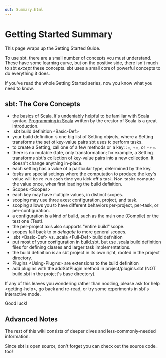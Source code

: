 ```yaml
---
out: Summary.html
---
```


Getting Started Summary
=======================

This page wraps up the Getting Started Guide.

To use sbt, there are a small number of concepts you must understand.
These have some learning curve, but on the positive side, there isn't
much to sbt *except* these concepts. sbt uses a small core of powerful
concepts to do everything it does.

If you've read the whole Getting Started series, now you know what you
need to know.

sbt: The Core Concepts
----------------------

-   the basics of Scala. It's undeniably helpful to be familiar with
    Scala syntax. [Programming in
    Scala](http://www.artima.com/shop/programming_in_scala_2ed) written
    by the creator of Scala is a great introduction.
-   .sbt build definition \<Basic-Def\>
-   your build definition is one big list of Setting objects, where a
    Setting transforms the set of key-value pairs sbt uses to perform
    tasks.
-   to create a Setting, call one of a few methods on a key: :=, +=, or
    ++=.
-   there is no mutable state, only transformation; for example, a
    Setting transforms sbt's collection of key-value pairs into a new
    collection. It doesn't change anything in-place.
-   each setting has a value of a particular type, determined by the
    key.
-   *tasks* are special settings where the computation to produce the
    key's value will be re-run each time you kick off a task. Non-tasks
    compute the value once, when first loading the build definition.
-   Scopes \<Scopes\>
-   each key may have multiple values, in distinct scopes.
-   scoping may use three axes: configuration, project, and task.
-   scoping allows you to have different behaviors per-project,
    per-task, or per-configuration.
-   a configuration is a kind of build, such as the main one (Compile)
    or the test one (Test).
-   the per-project axis also supports "entire build" scope.
-   scopes fall back to or *delegate* to more general scopes.
-   .sbt \<Basic-Def\> vs. .scala \<Full-Def\> build definition
-   put most of your configuration in build.sbt, but use .scala build
    definition files for defining classes and larger task
    implementations.
-   the build definition is an sbt project in its own right, rooted in
    the project directory.
-   Plugins \<Using-Plugins\> are extensions to the build definition
-   add plugins with the addSbtPlugin method in project/plugins.sbt (NOT
    build.sbt in the project's base directory).

If any of this leaves you wondering rather than nodding, please
ask for help \<getting-help\>, go back and re-read, or try some
experiments in sbt's interactive mode.

Good luck!

Advanced Notes
--------------

The rest of this wiki consists of deeper dives and less-commonly-needed
information.

Since sbt is open source, don't forget you can check out the
source code\_ too!
